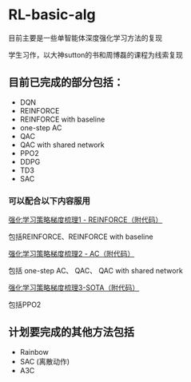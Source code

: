 # RL-basic-alg

目前主要是一些单智能体深度强化学习方法的复现

学生习作，以大神sutton的书和周博磊的课程为线索复现

## 目前已完成的部分包括：

* DQN
* REINFORCE
* REINFORCE with baseline
* one-step AC
* QAC
* QAC with shared network
* PPO2
* DDPG
* TD3
* SAC

### 可以配合以下内容服用
[强化学习策略梯度梳理1 - REINFORCE（附代码）](https://blog.csdn.net/thousandsofwind/article/details/107081358) 

包括REINFORCE、REINFORCE with baseline

[强化学习策略梯度梳理2 - AC（附代码）](https://blog.csdn.net/thousandsofwind/article/details/107174444)

包括 one-step AC、 QAC、 QAC with shared network

[强化学习策略梯度梳理3-SOTA（附代码）](https://blog.csdn.net/thousandsofwind/article/details/107209674)

包括PPO2

## 计划要完成的其他方法包括
* Rainbow
* SAC (离散动作)
* A3C


